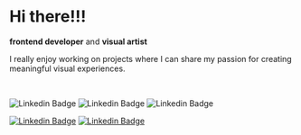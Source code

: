<h1>Hi there!!!</h1>

**frontend developer** and **visual artist**
<p>I really enjoy working on projects where I can share my passion for creating meaningful visual experiences.</p>
</br>

![Linkedin Badge](https://img.shields.io/badge/-React-yellow?style=flat-square&logo=React&logoColor=white&link=https://www.linkedin.com/in/fflorezz/)
![Linkedin Badge](https://img.shields.io/badge/-JavaScript-yellow?style=flat-square&logo=JavaScript&logoColor=white&link=https://www.linkedin.com/in/fflorezz/)
![Linkedin Badge](https://img.shields.io/badge/-CSS-yellow?style=flat-square&logo=&logoColor=white&link=https://www.linkedin.com/in/fflorezz/)

[![Linkedin Badge](https://img.shields.io/badge/-Linkedin-black?style=flat-square&logo=Linkedin&logoColor=white&link=https://www.linkedin.com/in/fflorezz/)](https://www.linkedin.com/in/fflorezz/)
[![Linkedin Badge](https://img.shields.io/badge/-Dribbble-black?style=flat-square&logo=Dribbble&logoColor=white&link=https://dribbble.com/fflorezz)](https://dribbble.com/fflorezz)







<!--
**fflorezz/fflorezz** is a ✨ _special_ ✨ repository because its `README.md` (this file) appears on your GitHub profile.

Here are some ideas to get you started:

- 🔭 I’m currently working on ...
- 🌱 I’m currently learning ...
- 👯 I’m looking to collaborate on ...
- 🤔 I’m looking for help with ...
- 💬 Ask me about ...
- 📫 How to reach me: ...
- 😄 Pronouns: ...
- ⚡ Fun fact: ...
-->
